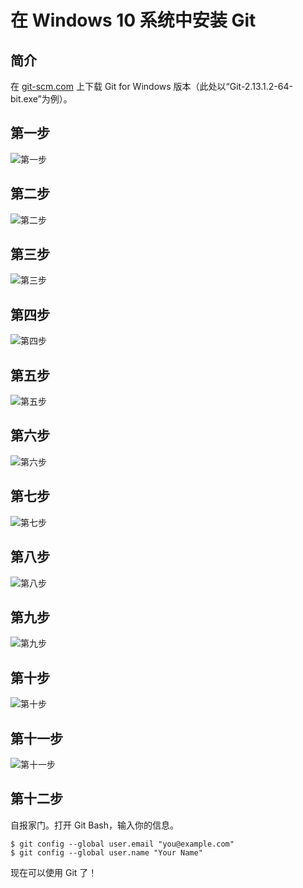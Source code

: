 # 在 Windows 10 系统中安装 Git

## 简介

在 [git-scm.com](https://git-scm.com/) 上下载 Git for Windows 版本（此处以“Git-2.13.1.2-64-bit.exe”为例）。

## 第一步

![第一步][1]

## 第二步

![第二步][2]

## 第三步

![第三步][3]

## 第四步

![第四步][4]

## 第五步

![第五步][5]

## 第六步

![第六步][6]

## 第七步

![第七步][7]

## 第八步

![第八步][8]

## 第九步

![第九步][9]

## 第十步

![第十步][10]

## 第十一步

![第十一步][11]

## 第十二步

自报家门。打开 Git Bash，输入你的信息。

```
$ git config --global user.email "you@example.com"
$ git config --global user.name "Your Name"

```

现在可以使用 Git 了！	

[1]: images/Getting-Started-Installing-Git/step1.png
[2]: images/Getting-Started-Installing-Git/step2.png
[3]: images/Getting-Started-Installing-Git/step3.png
[4]: images/Getting-Started-Installing-Git/step4.png
[5]: images/Getting-Started-Installing-Git/step5.png
[6]: images/Getting-Started-Installing-Git/step6.png
[7]: images/Getting-Started-Installing-Git/step7.png
[8]: images/Getting-Started-Installing-Git/step8.png
[9]: images/Getting-Started-Installing-Git/step9.png
[10]: images/Getting-Started-Installing-Git/step10.png
[11]: images/Getting-Started-Installing-Git/step11.png

